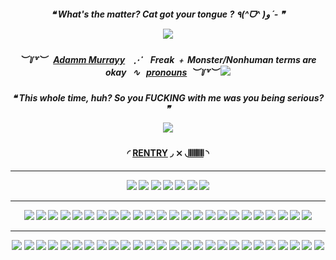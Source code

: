 
<h5 align="center">

❝ **What's the matter? Cat got your tongue ?** ٩(^ᗜ^ )و ´- ❞‎

![](https://64.media.tumblr.com/fa804a244370edfd2f9fee5ebbbf18d2/a5c0d38c5fd616c6-11/s640x960/379e60d27b3a532355af3304672920faa429c4c4.pnj)

</h5>  

<h5 align="center">

︶꒦꒷︶‎ ‎ ‎ ‎[Adamm Murrayy](https://mandela-catalogue.fandom.com/wiki/Adam_Murray) ‎ ‎ ‎ ‎⋰ ‎ ‎ ‎ ‎**Freak** ﹢ **Monster**/**Nonhuman** terms are okay ‎ ‎ ‎∿‎ ‎ ‎ ‎‎[pronouns](https://en.pronouns.page/@transgender_yaoi)‎ ‎ ‎︶꒦꒷︶
![](https://file.garden/Zlt5IQzAvyz0wJJa/murray.png)

</h5>  

<h5 align="center">

‎❝ **This whole time, huh? So you FUCKING with me was you being serious?** ❞

![](https://64.media.tumblr.com/030c81403eda5b84b831718e76b884a2/a5c0d38c5fd616c6-1d/s400x600/4b1301257441543e51b480673255b1dd6478ba99.gifv)

</h5>  

<h4 align="center">

‎‎◜ [RENTRY](https://rentry.co/hunting_season) ◞ ⨯ ◟[𝄃𝄃𝄂𝄂𝄀𝄁𝄃𝄂𝄂](https://bythorneparanormal.atabook.org/?page=1) ◝
</h4> 

<h5 align="center">

***

![](https://64.media.tumblr.com/9a557e15b92e9373b9397410dc7c4c3e/b86136939f387486-c7/s100x200/1e2b4058bd051cef809fd0424d4f3ee495ec9ec9.pnj) ![](https://64.media.tumblr.com/644d75d0c46e702ba1f9779bd301330e/8931b9b3378f3bea-bd/s100x200/ab99117a3abb44f8ba440c2a5ac373e57de2995b.pnj) ![](https://64.media.tumblr.com/78b2171dce31e8ec3904304a7f2dcdcb/be09d536e94e9993-72/s100x200/24a338351c99b84f64b313437b8402a08113854a.pnj) ![](https://64.media.tumblr.com/8d4f4780ecfc3fc67b7690f0e59630ff/6fd3ccb7b4749f00-aa/s100x200/d1f5a4e70cf3bd924386b9d861e633d48aac1194.pnj) [![](https://64.media.tumblr.com/29076f071de43cb9bcdd751f85e83306/e19dc1d532274ba8-69/s100x200/e3ad37c8982e509176b007bedb705e8f3c8196ac.pnj)](https://arab.org/click-to-help/palestine/) ![](https://file.garden/Zlt5IQzAvyz0wJJa/pin.pnj) ![](https://file.garden/Zlt5IQzAvyz0wJJa/pin1.pnj)

***

![](https://external-media.spacehey.net/media/srVEWmzPOoKjApaSzJ71hMIYdANk2TBo5jYH5z6ZWzWw=/https://64.media.tumblr.com/f44c187ec8fdc98ad9071318e1cf187f/2623e93addcc3854-8f/s100x200/c41dda523156af743118b6aee6492a41bee3b98e.gifv) ![](https://external-media.spacehey.net/media/sgzdZbiwQXjmavyfAZA3t1fXdHvE3ClklDj00DbYVqJA=/http://dl5.glitter-graphics.net/pub/1503/1503375uchznjd73u.gif) ![](https://external-media.spacehey.net/media/sYmg2envautfkXNC0VaqBGvl0tPtCYB_wzjDsO5isMVE=/https://i9.glitter-graphics.org/pub/485/485549meh6q7uj1h.gif) ![](https://external-media.spacehey.net/media/sAI8sBW47ARCsDSwo21v4H68kzB3MvXUAUc1L6tms5S8=/https://64.media.tumblr.com/5c901a58610c31ca787956d2073cd1d9/tumblr_ou4msu5nPc1rvezv2o1_100.gifv) ![](https://external-media.spacehey.net/media/sdUAH0dZxgXkwoD1cWFr70L8-vjwnIVymBiepClFCne8=/https://dl.glitter-graphics.net/pub/1036/1036431gxhm4skjwi.jpg) ![](https://external-media.spacehey.net/media/snIe7c9quB_OW15LuPk8tVlKdKs82XsVVA8P5PzHhsns=/https://i9.glitter-graphics.org/pub/1037/1037169lrl6hf0pt9.jpg) ![](https://external-media.spacehey.net/media/sIZidZqfZYNl-eDWZ51rzM-o_A6G38cj2YnWxZDXjhCA=/https://i9.glitter-graphics.org/pub/1084/1084219j190mwbal1.jpg) ![](https://external-media.spacehey.net/media/sEQdovN2INXJZajCorkoDlX0p4XgBYgVLIHYzZHJliIs=/https://i8.glitter-graphics.org/pub/1084/1084218iyqyxcsd2a.jpg) ![](https://external-media.spacehey.net/media/siSxSdZE3-ybcXACbwLr5cCeEAJPp3UdQqM1oTxzlKYI=/https://i4.glitter-graphics.org/pub/68/68944rn3k50bvog.jpg) ![](https://external-media.spacehey.net/media/ssabt-L-vwNH2OhQnNeMBWBuDYNJznxbKMr9cC2ou1eI=/https://i1.glitter-graphics.org/pub/2311/2311321zsatk2etig.jpg) ![](https://external-media.spacehey.net/media/s_bzpIDM8xwloV6hEq00U5pYpjVxI2A5y3lsnUnM0Wo4=/https://i5.glitter-graphics.org/pub/572/572685pabrpq4dlu.gif) ![](https://external-media.spacehey.net/media/s6UNoKIskFEboAm5JNWdSIfeO3s3ZIHV4HhHXyhkgZF4=/https://i7.glitter-graphics.org/pub/391/391467zqikrhl1fx.gif) ![](https://external-media.spacehey.net/media/sRDVn6pK8IT9lXhNGxaDbCBTd5Ynq-TuE16wvVbqr9Bo=/https://i9.glitter-graphics.org/pub/527/527819ixouf6fw8x.gif) ![](https://external-media.spacehey.net/media/sAIfxkZznddTnO5jMfTr-YFgBULLo5bjJ8-UcAaKcQv4=/https://i1.glitter-graphics.org/pub/81/81681zwvpmnyztu.gif) ![](https://external-media.spacehey.net/media/shfgRz2vbHOeZqpWYZkDGaZhy-KjsMVO8vlXKD6yaPlQ=/https://i5.glitter-graphics.org/pub/166/166835tlae8c1mcc.jpg) ![](https://external-media.spacehey.net/media/soTnCxzn1uphjN2UtiZJwgOe4sdvlR9-syyefipfwSyU=/https://i7.glitter-graphics.org/pub/1325/1325117tjd1snkr35.jpg) ![](https://external-media.spacehey.net/media/sXFsPKJxGggwsPIXqrSHZAtlYw9C4xylSoosw_8S8CCg=/https://i3.glitter-graphics.org/pub/928/928273nau2j3taoe.jpg) ![](https://external-media.spacehey.net/media/s2S8NjmFl4NIFxGY5aJxh262aJaEioCXTNpLZI5MmIEA=/https://i1.glitter-graphics.org/pub/334/334281emk5rp5bnm.jpg) ![](https://external-media.spacehey.net/media/sqrit-sR5YbbI-bzRM-f4FtMVMctXzX88bJr4c80goRc=/https://i5.glitter-graphics.org/pub/984/984995ja3u7ltt8k.gif) ![](https://external-media.spacehey.net/media/sTQrn-jkx2OwDwql_Mj1tPW-lA1pJrpVKoAUSrzFXU1A=/https://i8.glitter-graphics.org/pub/910/910948jutjq0npaj.gif) ![](https://external-media.spacehey.net/media/sa9uyApsDrn6Xu04Mn16Ftm9wznMNlkvtVlDxJ5CospY=/https://i2.glitter-graphics.org/pub/2739/2739192db7fmwxnlx.jpg) ![](https://external-media.spacehey.net/media/ssMQkXqmq8HCxangolCylrsZjU9FtFu8W82MCs4woiD8=/https://i5.glitter-graphics.org/pub/476/476075amcfk6ro25.gif) ![](https://external-media.spacehey.net/media/s6veKw379ISwPh2o4wiTKFW64mT2XsIcV09d7AtXrMDs=/https://i9.glitter-graphics.org/pub/2255/2255189dmzmwbnw30.jpg) ![](https://external-media.spacehey.net/media/sPPBBX5CISJ2v7Pl8inpHoHzBFdJl31aPjD7EVTtHBYo=/https://i4.glitter-graphics.org/pub/97/97094ecuy7r89fn.gif)

***

![](https://external-media.spacehey.net/media/sg-y6GpClERa00hvaYbnozG8Fppo5s7SEBZceMgS5GQ0=/https://64.media.tumblr.com/b82092a5f90a872779268b23cf023225/03e8cf592819c2d7-f1/s250x400/0fd3c1fdb89ad8853ef2d24aecdb39139ba1b938.gifv) ![](https://external-media.spacehey.net/media/sZNEcb-cVjOdfdRX58PluBhdehYp7AH1gic4n997hk0I=/https://64.media.tumblr.com/9a5e37e127e70f14ff40cef073b448ec/03e8cf592819c2d7-d4/s250x400/e6af9f50a5ebab7276dcfb75bef3ce773daaa00f.gifv) ![](https://external-media.spacehey.net/media/sKAH8BID4Dslmx9OkBgKIbuSVVjodcCacWquU14mRYCM=/https://64.media.tumblr.com/4494b58ff5aec96aacd914d93ee88c7b/03e8cf592819c2d7-09/s250x400/990a676c0921b6d5f85394295495d1eee29bf7fd.gifv) ![](https://external-media.spacehey.net/media/sey5wjCkf51TGNE7glTOq1yCt9d4xCPzu2jl9tYAVWcM=/https://64.media.tumblr.com/61d7afd4f1fca59e4f2fa86ec234ac01/2facb4fc87741403-95/s250x400/677b5ed857336af28167b12cc17f84c98979ce9b.gifv) ![](https://blinkiecollecti0n.neocities.org/images/bakspace.gif) ![](https://blinkiecollecti0n.neocities.org/images/eldritch.gif) ![](https://blinkiecollecti0n.neocities.org/images/haveaday.gif) ![](https://blinkiecollecti0n.neocities.org/images/angerragefury.gif) ![](https://blinkiecollecti0n.neocities.org/images/fridaythe13th.gif) ![](https://blinkiecollecti0n.neocities.org/images/escapedlabrat.gif) ![](https://blinkiecollecti0n.neocities.org/images/mamamia.gif) ![](https://blinkiecollecti0n.neocities.org/images/fuckyou.gif) ![](https://blinkiecollecti0n.neocities.org/images/hellyeah.gif) ![](https://blinkiecollecti0n.neocities.org/images/studdedbelt.gif) ![](https://blinkiecollecti0n.neocities.org/images/zerotobitch.gif) ![](https://blinkiecollecti0n.neocities.org/images/emomusicfan.gif) ![](https://blinkiecollecti0n.neocities.org/images/lovemyonlinefriends.gif) ![](https://blinkiecollecti0n.neocities.org/images/vampires.gif) ![](https://blinkiecollecti0n.neocities.org/images/ibite.gif) ![](https://transbro.neocities.org/Graphics/Blinkies/0190-hittingfloor.gif) ![](https://64.media.tumblr.com/d496b6c792b5468671c1c3a04007f443/77ef9946858b323b-e6/s250x400/ce589d721aa5a3a3d5fe53daf1548ea9debaa73c.gif) ![](https://64.media.tumblr.com/9e9cfa36a1b44f79db06eb00f1001fa9/5c152b006e95e035-08/s500x750/e1f3fe67ff97c07066e93bade6c2816e41dff89c.gif) ![](https://64.media.tumblr.com/f010332bf70f648d671ed57dcd146608/b936e24d578df432-c4/s500x750/fff5136d6f1b732298b2f18534f421b575f7b7d5.gif) ![](https://64.media.tumblr.com/152e8e6d8832c2988728f3cc8556272d/bc480d67d197fd97-45/s400x600/00f17dbe669ae5c1a85447dfd24bc1c922966078.gif) ![](https://64.media.tumblr.com/8d87c24e5f80d53006b8b54b15565b58/85a68e565275bbeb-a6/s250x400/f76fe72bc7ca49e22519fca24ac9008bea6769f6.gif) ![](https://transbro.neocities.org/Graphics/Blinkies/shotofb12.gif)

</h5>
